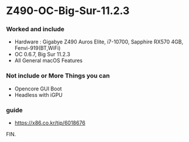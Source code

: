 # Z490-OC-Big-Sur-11.2.3

### Worked and include
- Hardware : Gigabye Z490 Auros Elite, i7-10700, Sapphire RX570 4GB, Fenvi-919(BT,WiFi)
- OC 0.6.7, Big Sur 11.2.3
- All General macOS Features
 
### Not include or More Things you can
- Opencore GUI Boot
- Headless with iGPU

### guide
- https://x86.co.kr/tip/6018676

FIN.
